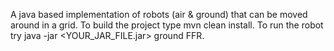 A java based implementation of robots (air & ground) that can be moved around in a grid. To build the project type mvn clean install. To run the robot try java -jar <YOUR_JAR_FILE.jar> ground FFR.
